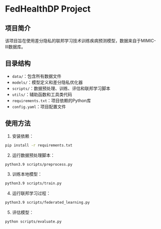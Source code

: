 # FedHealthDP Project

## 项目简介

该项目旨在使用差分隐私的联邦学习技术训练疾病预测模型，数据来自于MIMIC-III数据库。

## 目录结构

- `data/`：包含所有数据文件
- `models/`：模型定义和差分隐私优化器
- `scripts/`：数据预处理、训练、评估和联邦学习脚本
- `utils/`：辅助函数和工具类代码
- `requirements.txt`：项目依赖的Python库
- `config.yaml`：项目配置文件

## 使用方法

1. 安装依赖：

```bash
pip install -r requirements.txt
```

2. 运行数据预处理脚本：

```bash
python3.9 scripts/preprocess.py
```

3. 训练本地模型：

```bash
python3.9 scripts/train.py
```

4. 运行联邦学习过程：

```bash
python3.9 scripts/federated_learning.py
```

5. 评估模型：

```bash
python scripts/evaluate.py
```





